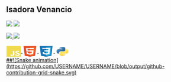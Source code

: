 ## Isadora Venancio <div> 
  <a href="mailto:isadora.venancio2006@gmail.com"><img src="https://img.shields.io/badge/Gmail-D14836?style=for-the-badge&logo=gmail&logoColor=white" target="_blank"></a> <a href="https://www.instagram.com/venanci0o_" alt="Instagram" target="_blank">
  <img src="https://img.shields.io/badge/-Instagram-464D77?style=for-the-badge&labelColor=464D77&logo=instagram&logoColor=white&link=https://www.instagram.com/venanci0o_">
</a>
</div>

<div>
  <a href="https://github.com/venanci0o">
    <img height="180em" src="https://github-readme-stats.vercel.app/api?username=venanci0o&show_icons=true&theme=cobalt"/>
    <img height="180em" src="https://github-readme-stats.vercel.app/api/top-langs/?username=venanci0o&&layout=donut&theme=cobalt"/>
</div>

<div style="display: inline_block"><br>
  <img align="center" alt="ISA-Js" height="30" width="40" src="https://raw.githubusercontent.com/devicons/devicon/master/icons/javascript/javascript-plain.svg">
  <img align="center" alt="ISA-HTML" height="30" width="40" src="https://raw.githubusercontent.com/devicons/devicon/master/icons/html5/html5-original.svg">
  <img align="center" alt="ISA-CSS" height="30" width="40" src="https://raw.githubusercontent.com/devicons/devicon/master/icons/css3/css3-original.svg">
  <img align="center" alt="ISA-Python" height="30" width="40" src="https://raw.githubusercontent.com/devicons/devicon/master/icons/python/python-original.svg">
</div>
##![Snake animation](https://github.com/USERNAME/USERNAME/blob/output/github-contribution-grid-snake.svg)
